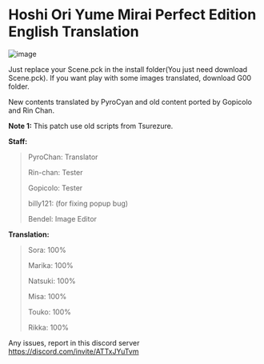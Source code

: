 # Hoshi Ori Yume Mirai Perfect Edition English Translation
![image](https://user-images.githubusercontent.com/77695583/146648721-6eb3fae7-e716-4c77-8125-23356dd6f553.png)

Just replace your Scene.pck in the install folder(You just need download Scene.pck). If you want play with some images translated, download G00 folder.
 
 New contents translated by PyroCyan and old content ported by Gopicolo and Rin Chan.
 
**Note 1:** This patch use old scripts from Tsurezure.

**Staff:** 
>PyroChan: Translator
>
>Rin-chan: Tester
>
>Gopicolo: Tester
>
>billy121: (for fixing popup bug)
>
>Bendel: Image Editor

**Translation:**
> Sora: 100%
> 
> Marika: 100%
> 
> Natsuki: 100%
> 
> Misa: 100%
> 
> Touko: 100%
>  
> Rikka: 100%


Any issues, report in this discord server https://discord.com/invite/ATTxJYuTvm
